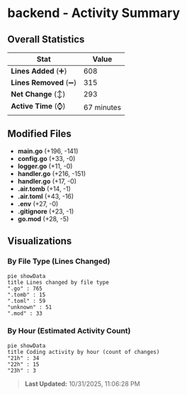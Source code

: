 # backend - Activity Summary 

## Overall Statistics

| Stat                   | Value                                                             |
| ---------------------- | ----------------------------------------------------------------- |
| **Lines Added** (➕)   | 608                                          |
| **Lines Removed** (➖) | 315                                        |
| **Net Change** (↕)    | 293                |
| **Active Time** (⌚)   | 67 minutes |


## Modified Files
- **main.go** (+196, -141)
- **config.go** (+33, -0)
- **logger.go** (+11, -0)
- **handler.go** (+216, -151)
- **handler.go** (+17, -0)
- **.air.tomb** (+14, -1)
- **.air.toml** (+43, -16)
- **.env** (+27, -0)
- **.gitignore** (+23, -1)
- **go.mod** (+28, -5)

## Visualizations

### By File Type (Lines Changed)

```mermaid
pie showData
title Lines changed by file type
".go" : 765
".tomb" : 15
".toml" : 59
"unknown" : 51
".mod" : 33
```

### By Hour (Estimated Activity Count)

```mermaid
pie showData
title Coding activity by hour (count of changes)
"21h" : 34
"22h" : 15
"23h" : 3
```


> **Last Updated:** 10/31/2025, 11:06:28 PM